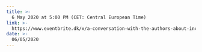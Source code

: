 ```yaml
---
title: >-
  6 May 2020 at 5:00 PM (CET: Central European Time)
link: >-
  https://www.eventbrite.dk/x/a-conversation-with-the-authors-about-inclusion-nudges-and-the-guidebook-tickets-101826965194
date: >-
  06/05/2020
---
```

